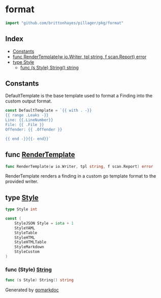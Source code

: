 <!-- Code generated by gomarkdoc. DO NOT EDIT -->

# format

```go
import "github.com/brittonhayes/pillager/pkg/format"
```

## Index

- [Constants](<#constants>)
- [func RenderTemplate(w io.Writer, tpl string, f scan.Report) error](<#func-rendertemplate>)
- [type Style](<#type-style>)
  - [func (s Style) String() string](<#func-style-string>)


## Constants

DefaultTemplate is the base template used to format a Finding into the custom output format\.

```go
const DefaultTemplate = `{{ with . -}}
{{ range .Leaks -}}
Line: {{.LineNumber}}
File: {{ .File }}
Offender: {{ .Offender }}

{{ end -}}{{- end}}`
```

## func [RenderTemplate](<https://github.com/brittonhayes/pillager/blob/main/pkg/format/template.go#L23>)

```go
func RenderTemplate(w io.Writer, tpl string, f scan.Report) error
```

RenderTemplate renders a finding in a custom go template format to the provided writer\.

## type [Style](<https://github.com/brittonhayes/pillager/blob/main/pkg/format/format.go#L13>)

```go
type Style int
```

```go
const (
    StyleJSON Style = iota + 1
    StyleYAML
    StyleTable
    StyleHTML
    StyleHTMLTable
    StyleMarkdown
    StyleCustom
)
```

### func \(Style\) [String](<https://github.com/brittonhayes/pillager/blob/main/pkg/format/format.go#L15>)

```go
func (s Style) String() string
```



Generated by [gomarkdoc](<https://github.com/princjef/gomarkdoc>)
